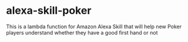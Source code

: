 # alexa-skill-poker
This is a lambda function for Amazon Alexa Skill that will help new Poker players understand whether they have a good first hand or not
